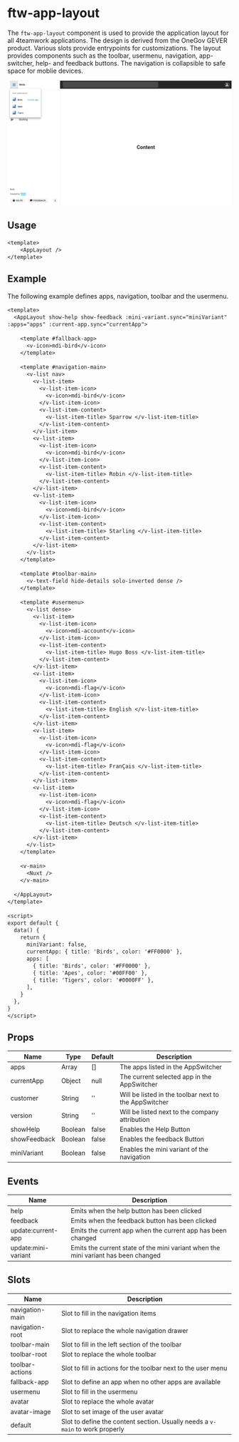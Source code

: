 # ftw-app-layout

The `ftw-app-layout` component is used to provide the application layout for all 4teamwork applications.
The design is derived from the OneGov GEVER product. Various slots provide entrypoints for customizations.
The layout provides components such as the toolbar, usermenu, navigation, app-switcher, help- and feedback buttons.
The navigation is collapsible to safe space for moblie devices.

![App Switcher](./images/app_layout_app_switcher.png)

## Usage

``` vue
<template>
    <AppLayout />
</template>
```

## Example

The following example defines apps, navigation, toolbar and the usermenu.

``` vue
<template>
  <AppLayout show-help show-feedback :mini-variant.sync="miniVariant" :apps="apps" :current-app.sync="currentApp">

    <template #fallback-app>
      <v-icon>mdi-bird</v-icon>
    </template>

    <template #navigation-main>
      <v-list nav>
        <v-list-item>
          <v-list-item-icon>
            <v-icon>mdi-bird</v-icon>
          </v-list-item-icon>
          <v-list-item-content>
            <v-list-item-title> Sparrow </v-list-item-title>
          </v-list-item-content>
        </v-list-item>
        <v-list-item>
          <v-list-item-icon>
            <v-icon>mdi-bird</v-icon>
          </v-list-item-icon>
          <v-list-item-content>
            <v-list-item-title> Robin </v-list-item-title>
          </v-list-item-content>
        </v-list-item>
        <v-list-item>
          <v-list-item-icon>
            <v-icon>mdi-bird</v-icon>
          </v-list-item-icon>
          <v-list-item-content>
            <v-list-item-title> Starling </v-list-item-title>
          </v-list-item-content>
        </v-list-item>
      </v-list>
    </template>

    <template #toolbar-main>
      <v-text-field hide-details solo-inverted dense />
    </template>

    <template #usermenu>
      <v-list dense>
        <v-list-item>
          <v-list-item-icon>
            <v-icon>mdi-account</v-icon>
          </v-list-item-icon>
          <v-list-item-content>
            <v-list-item-title> Hugo Boss </v-list-item-title>
          </v-list-item-content>
        </v-list-item>
        <v-list-item>
          <v-list-item-icon>
            <v-icon>mdi-flag</v-icon>
          </v-list-item-icon>
          <v-list-item-content>
            <v-list-item-title> English </v-list-item-title>
          </v-list-item-content>
        </v-list-item>
        <v-list-item>
          <v-list-item-icon>
            <v-icon>mdi-flag</v-icon>
          </v-list-item-icon>
          <v-list-item-content>
            <v-list-item-title> FranÇais </v-list-item-title>
          </v-list-item-content>
        </v-list-item>
        <v-list-item>
          <v-list-item-icon>
            <v-icon>mdi-flag</v-icon>
          </v-list-item-icon>
          <v-list-item-content>
            <v-list-item-title> Deutsch </v-list-item-title>
          </v-list-item-content>
        </v-list-item>
      </v-list>
    </template>

    <v-main>
      <Nuxt />
    </v-main>

  </AppLayout>
</template>

<script>
export default {
  data() {
    return {
      miniVariant: false,
      currentApp: { title: 'Birds', color: '#FF0000' },
      apps: [
        { title: 'Birds', color: '#FF0000' },
        { title: 'Apes', color: '#00FF00' },
        { title: 'Tigers', color: '#0000FF' },
      ],
    }
  },
}
</script>
```

## Props

| Name         | Type    | Default | Description                                           |
|--------------|---------|---------|-------------------------------------------------------|
| apps         | Array   | []      | The apps listed in the AppSwitcher                    |
| currentApp   | Object  | null    | The current selected app in the AppSwitcher           |
| customer     | String  | ''      | Will be listed in the toolbar next to the AppSwitcher |
| version      | String  | ''      | Will be listed next to the company attribution        |
| showHelp     | Boolean | false   | Enables the Help Button                               |
| showFeedback | Boolean | false   | Enables the feedback Button                           |
| miniVariant  | Boolean | false   | Enables the mini variant of the navigation            |

## Events

| Name                | Description                                                                        |
|---------------------|------------------------------------------------------------------------------------|
| help                | Emits when the help button has been clicked                                        |
| feedback            | Emits when the feedback button has been clicked                                    |
| update:current-app  | Emits the current app when the current app has been changed                        |
| update:mini-variant | Emits the current state of the mini variant when the mini variant has been changed |

## Slots

| Name            | Description                                                                   |
|-----------------|-------------------------------------------------------------------------------|
| navigation-main | Slot to fill in the navigation items                                          |
| navigation-root | Slot to replace the whole navigation drawer                                   |
| toolbar-main    | Slot to fill in the left section of the toolbar                               |
| toolbar-root    | Slot to replace the whole toolbar                                             |
| toolbar-actions | Slot to fill in actions for the toolbar next to the user menu                 |
| fallback-app    | Slot to define an app when no other apps are available                        |
| usermenu        | Slot to fill in the usermenu                                                  |
| avatar          | Slot to replace the whole avatar                                              |
| avatar-image    | Slot to set image of the user avatar                                          |
| default         | Slot to define the content section. Usually needs a `v-main` to work properly |
